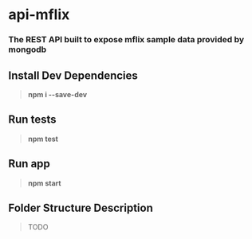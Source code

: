 # api-mflix
### The REST API built to expose mflix sample data provided by mongodb
## Install Dev Dependencies
> **npm i --save-dev**

## Run tests
> **npm test** 

## Run app
> **npm start**

## Folder Structure Description
> TODO
